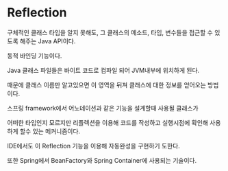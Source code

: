 # Reflection
구체적인 클래스 타입을 알지 못해도, 그 클래스의 메소드, 타입, 변수들을 접근할 수 있도록 해주는 Java API이다.

동적 바인딩 기능이다.

Java 클래스 파일들은 바이트 코드로 컴파일 되어 JVM내부에 위치하게 된다.

때문에 클래스 이름만 알고있으면 이 영역을 뒤져 클래스에 대한 정보를 얻어오는 방법이다.

스프링 framework에서 어노테이션과 같은 기능을 설계할때 사용될 클래스가 

어떠한 타입인지 모르지만 리플렉션을 이용해 코드를 작성하고 실행시점에 확인해 사용하게 할수 있는 메커니즘이다.

IDE에서도 이 Reflection 기능을 이용해 자동완성을 구현하기 도한다.

또한 Spring에서 BeanFactory와 Spring Container에 사용되는 기술이다.
